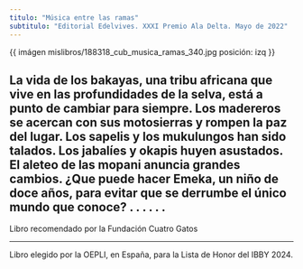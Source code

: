 ```yaml
---
titulo: "Música entre las ramas"
subtitulo: "Editorial Edelvives. XXXI Premio Ala Delta. Mayo de 2022"
---
```

{{ imágen mislibros/188318_cub_musica_ramas_340.jpg posición: izq }}

La vida de los bakayas, una tribu africana que vive en las profundidades de la selva, está a punto de cambiar para siempre.
Los madereros se acercan con sus motosierras y rompen la paz del lugar. Los sapelis y los mukulungos han sido talados. Los jabalíes y okapis huyen asustados. El aleteo de las mopani anuncia grandes cambios. 
¿Que puede hacer Emeka, un niño de doce años, para evitar que se derrumbe el único mundo que conoce?
.
.
.
.
.
.
---
Libro recomendado por la Fundación Cuatro Gatos

---

Libro elegido por la OEPLI, en España, para la Lista de Honor del IBBY 2024. 




